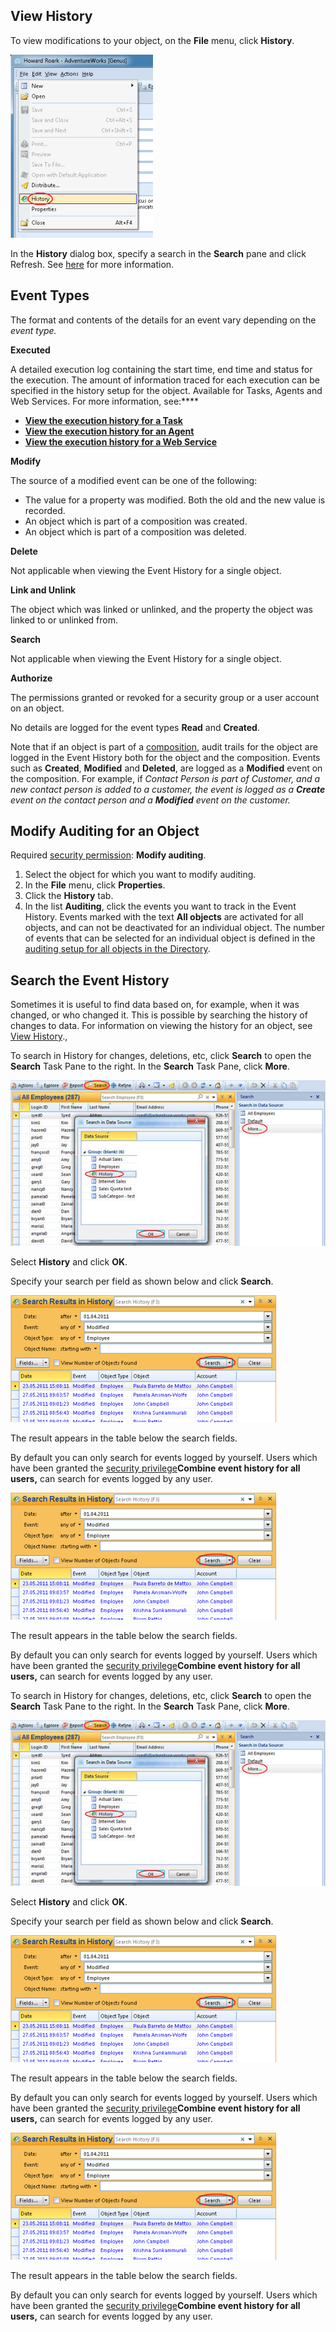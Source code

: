 ## View History

To view modifications to your object, on the **File** menu, click **History**.

![IDAF1771AB64394955.IDB494125945D94C1B.png](media/IDAF1771AB64394955.IDB494125945D94C1B.png)

In the **History** dialog box, specify a search in the **Search** pane and click Refresh. See [here](../../working-in-tables/advanced/view-history.md "View History") for more information.


## Event Types

The format and contents of the details for an event vary depending on the <span style="FONT-STYLE: italic">event type.

**Executed**

A detailed execution log containing the start time, end time and status for the execution. The amount of information traced for each execution can be specified in the history setup for the object. Available for Tasks, Agents and Web Services. For more information, see:****

*   [**View the execution history for a Task**](../../../../developers/defining-an-app-model/logic/tasks.md)
*   [**View the execution history for an Agent**](../../../../developers/defining-an-app-model/logic/agents.md)
*   [**View the execution history for a Web Service**](../../../../developers/defining-an-app-model/services/web-services/view-the-execution-history-for-a-web-service.md)

**Modify**

The source of a modified event can be one of the following:

*   The value for a property was modified. Both the old and the new value is recorded.
*   An object which is part of a composition was created.
*   An object which is part of a composition was deleted.

**Delete**

Not applicable when viewing the Event History for a single object.

**Link and Unlink**

The object which was linked or unlinked, and the property the object was linked to or unlinked from.

**Search**

Not applicable when viewing the Event History for a single object.

**Authorize**

The permissions granted or revoked for a security group or a user account on an object.

No details are logged for the event types **Read** and **Created**.

Note that if an object is part of a [composition](../../../../developers/installation-and-configuration/composition.md "Composition"), audit trails for the object are logged in the Event History both for the object and the composition. Events such as **Created**, **Modified** and **Deleted**, are logged as a **Modified** event on the composition. For example, if <span style="FONT-STYLE: italic">Contact Person is part of <span style="FONT-STYLE: italic">Customer, and a new <span style="FONT-STYLE: italic">contact person is added to a <span style="FONT-STYLE: italic">customer, the event is logged as a **Create** event on the <span style="FONT-STYLE: italic">contact person and a **Modified** event on the <span style="FONT-STYLE: italic">customer.



## Modify Auditing for an Object

Required [security permission](../../../../developers/defining-an-app-model/security/security-permissions.md "Security Permissions"): **Modify auditing**.

1.  Select the object for which you want to modify auditing.
2.  In the **File** menu, click **Properties**.
3.  Click the **History** tab.
4.  In the list **Auditing**, click the events you want to track in the Event History. Events marked with the text **All objects** are activated for all objects, and can not be deactivated for an individual object. The number of events that can be selected for an individual object is defined in the [auditing setup for all objects in the Directory](../../../../developers/defining-an-app-model/data/object-class/modify-an-object-or-identifier-domain/events.md "Events").



## Search the Event History

Sometimes it is useful to find data based on, for example, when it was changed, or who changed it. This is possible by searching the history of changes to data. For information on viewing the history for an object, see [View History](../../working-in-tables/advanced/view-history.md "View History").,

 To search in History for changes, deletions, etc, click **Search** to open the **Search** Task Pane to the right. In the **Search** Task Pane, click **More**.

![IDA6972CAE38F64423.jpg](media/IDA6972CAE38F64423.jpg)

Select **History** and click **OK**.

Specify your search per field as shown below and click **Search**.

 ![IDFED753EC048E440C.IDDEDB0B82B12F4791.png](media/IDFED753EC048E440C.IDDEDB0B82B12F4791.png)

The result appears in the table below the search fields.

By default you can only search for events logged by yourself. Users which have been granted the [security privilege](../../../../developers/defining-an-app-model/security/security-privileges.md "Security Privileges")**Combine event history for all users,** can search for events logged by any user.

![IDFED753EC048E440C.IDDEDB0B82B12F4791.png](media/4e5afa1ef32646e284ae7810258e257d.png)

The result appears in the table below the search fields.

By default you can only search for events logged by yourself. Users which have been granted the [security privilege](../../../../developers/defining-an-app-model/security/security-privileges.md "Security Privileges")**Combine event history for all users,** can search for events logged by any user.

To search in History for changes, deletions, etc, click **Search** to open the **Search** Task Pane to the right. In the **Search** Task Pane, click **More**.

![IDA976B7DA41714076.jpg](media/IDA976B7DA41714076.jpg)

Select **History** and click **OK**.

Specify your search per field as shown below and click **Search**.

 ![IDFED753EC048E440C.IDDEDB0B82B12F4791.png](media/6ef0904eaf2a4a55bb6943ca7621302e.png)

The result appears in the table below the search fields.

By default you can only search for events logged by yourself. Users which have been granted the [security privilege](../../../../developers/defining-an-app-model/security/security-privileges.md "Security Privileges")**Combine event history for all users,** can search for events logged by any user.

![IDFED753EC048E440C.IDDEDB0B82B12F4791.png](media/be6b98316e3c400eb82c2478cae9766f.png)

The result appears in the table below the search fields.

By default you can only search for events logged by yourself. Users which have been granted the [security privilege](../../../../developers/defining-an-app-model/security/security-privileges.md "Security Privileges")**Combine event history for all users,** can search for events logged by any user.